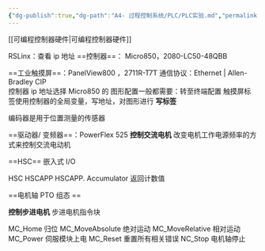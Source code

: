 ```yaml
---
{"dg-publish":true,"dg-path":"A4- 过程控制系统/PLC/PLC实验.md","permalink":"/A4- 过程控制系统/PLC/PLC实验/","dgPassFrontmatter":true,"noteIcon":"","created":"2024-12-28T12:50:18.838+08:00","updated":"2025-05-21T01:06:51.436+08:00"}
---
```



[[可编程控制器硬件\|可编程控制器硬件]]

RSLinx：查看 ip 地址
==控制器==： Micro850，2080-LC50-48QBB 

==工业触摸屏==：PanelView800 ，2711R-T7T
通信协议：Ethernet | Allen-Bradley CIP  
控制器 ip 地址选择 Micro850 的
图形配置一般都需要：转至终端配置
触摸屏标签使用控制器的全局变量，写地址，对图形进行 **写标签**

编码器是用于位置测量的传感器

==驱动器/ 变频器==：PowerFlex 525 
**控制交流电机**
改变电机工作电源频率的方式来控制交流电动机

==HSC==
嵌入式 I/O  

HSC 
HSCAPP 
HSCAPP. Accumulator 返回计数值

==电机轴 PTO 组态 ==


**控制步进电机**
步进电机指令块 

MC_Home  归位
MC_MoveAbsolute  绝对运动
MC_MoveRelative  相对运动
MC_Power  伺服模块上电
MC_Reset  重置所有相关错误
NC_Stop  电机轴停止


